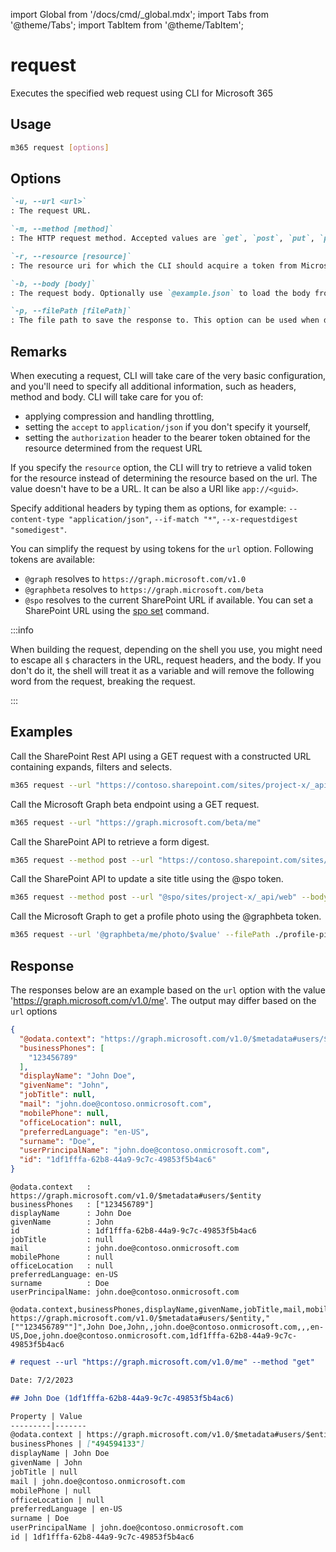 <!-- DISCLAIMER: All secrets, passwords, and sensitive values in this document are examples only and not real credentials. -->
import Global from '/docs/cmd/_global.mdx';
import Tabs from '@theme/Tabs';
import TabItem from '@theme/TabItem';

# request

Executes the specified web request using CLI for Microsoft 365

## Usage

```sh
m365 request [options]
```

## Options

```md definition-list
`-u, --url <url>`
: The request URL.

`-m, --method [method]`
: The HTTP request method. Accepted values are `get`, `post`, `put`, `patch`, `delete`, `head`, `options`. The default value is `get`.

`-r, --resource [resource]`
: The resource uri for which the CLI should acquire a token from Microsoft Entra ID in order to access the service.

`-b, --body [body]`
: The request body. Optionally use `@example.json` to load the body from a file.

`-p, --filePath [filePath]`
: The file path to save the response to. This option can be used when downloading files.
```

<Global />

## Remarks

When executing a request, CLI will take care of the very basic configuration, and you'll need to specify all additional information, such as headers, method and body. CLI will take care for you of:

- applying compression and handling throttling,
- setting the `accept` to `application/json` if you don't specify it yourself,
- setting the `authorization` header to the bearer token obtained for the resource determined from the request URL

If you specify the `resource` option, the CLI will try to retrieve a valid token for the resource instead of determining the resource based on the url. The value doesn't have to be a URL. It can be also a URI like `app://<guid>`.

Specify additional headers by typing them as options, for example: `--content-type "application/json"`, `--if-match "*"`, `--x-requestdigest "somedigest"`.

You can simplify the request by using tokens for the `url` option. Following tokens are available:

- `@graph` resolves to `https://graph.microsoft.com/v1.0`
- `@graphbeta` resolves to `https://graph.microsoft.com/beta`
- `@spo` resolves to the current SharePoint URL if available. You can set a SharePoint URL using the [spo set](./spo/spo-set.mdx) command.

:::info

When building the request, depending on the shell you use, you might need to escape all `$` characters in the URL, request headers, and the body. If you don't do it, the shell will treat it as a variable and will remove the following word from the request, breaking the request.

:::

## Examples

Call the SharePoint Rest API using a GET request with a constructed URL containing expands, filters and selects.

```sh
m365 request --url "https://contoso.sharepoint.com/sites/project-x/_api/web/siteusers?\$filter=IsShareByEmailGuestUser eq true&\$expand=Groups&\$select=Title,LoginName,Email,Groups/LoginName" --accept "application/json;odata=nometadata"
```

Call the Microsoft Graph beta endpoint using a GET request.

```sh
m365 request --url "https://graph.microsoft.com/beta/me"
```

Call the SharePoint API to retrieve a form digest.

```sh
m365 request --method post --url "https://contoso.sharepoint.com/sites/project-x/_api/contextinfo"
```

Call the SharePoint API to update a site title using the @spo token.

```sh
m365 request --method post --url "@spo/sites/project-x/_api/web" --body '{ "Title": "New title" }' --content-type "application/json" --x-http-method "PATCH"
```

Call the Microsoft Graph to get a profile photo using the @graphbeta token.

```sh
m365 request --url '@graphbeta/me/photo/$value' --filePath ./profile-pic.jpg
```

## Response

The responses below are an example based on the `url` option with the value 'https://graph.microsoft.com/v1.0/me'. The output may differ based on the `url` options

<Tabs>
  <TabItem value="JSON">

  ```json
  {
    "@odata.context": "https://graph.microsoft.com/v1.0/$metadata#users/$entity",
    "businessPhones": [
      "123456789"
    ],
    "displayName": "John Doe",
    "givenName": "John",
    "jobTitle": null,
    "mail": "john.doe@contoso.onmicrosoft.com",
    "mobilePhone": null,
    "officeLocation": null,
    "preferredLanguage": "en-US",
    "surname": "Doe",
    "userPrincipalName": "john.doe@contoso.onmicrosoft.com",
    "id": "1df1fffa-62b8-44a9-9c7c-49853f5b4ac6"
  }
  ```

  </TabItem>
  <TabItem value="Text">

  ```text
  @odata.context   : https://graph.microsoft.com/v1.0/$metadata#users/$entity
  businessPhones   : ["123456789"]
  displayName      : John Doe
  givenName        : John
  id               : 1df1fffa-62b8-44a9-9c7c-49853f5b4ac6
  jobTitle         : null
  mail             : john.doe@contoso.onmicrosoft.com
  mobilePhone      : null
  officeLocation   : null
  preferredLanguage: en-US
  surname          : Doe
  userPrincipalName: john.doe@contoso.onmicrosoft.com
  ```

  </TabItem>
  <TabItem value="CSV">

  ```csv
  @odata.context,businessPhones,displayName,givenName,jobTitle,mail,mobilePhone,officeLocation,preferredLanguage,surname,userPrincipalName,id
  https://graph.microsoft.com/v1.0/$metadata#users/$entity,"[""123456789""]",John Doe,John,,john.doe@contoso.onmicrosoft.com,,,en-US,Doe,john.doe@contoso.onmicrosoft.com,1df1fffa-62b8-44a9-9c7c-49853f5b4ac6
  ```

  </TabItem>
  <TabItem value="Markdown">

  ```md
  # request --url "https://graph.microsoft.com/v1.0/me" --method "get"

  Date: 7/2/2023

  ## John Doe (1df1fffa-62b8-44a9-9c7c-49853f5b4ac6)

  Property | Value
  ---------|-------
  @odata.context | https://graph.microsoft.com/v1.0/$metadata#users/$entity
  businessPhones | ["494594133"]
  displayName | John Doe
  givenName | John
  jobTitle | null
  mail | john.doe@contoso.onmicrosoft.com
  mobilePhone | null
  officeLocation | null
  preferredLanguage | en-US
  surname | Doe
  userPrincipalName | john.doe@contoso.onmicrosoft.com
  id | 1df1fffa-62b8-44a9-9c7c-49853f5b4ac6
  ```

  </TabItem>
</Tabs>
